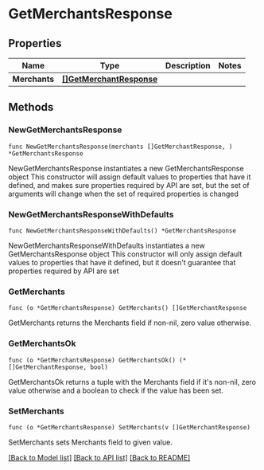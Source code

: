 # GetMerchantsResponse

## Properties

Name | Type | Description | Notes
------------ | ------------- | ------------- | -------------
**Merchants** | [**[]GetMerchantResponse**](GetMerchantResponse.md) |  | 

## Methods

### NewGetMerchantsResponse

`func NewGetMerchantsResponse(merchants []GetMerchantResponse, ) *GetMerchantsResponse`

NewGetMerchantsResponse instantiates a new GetMerchantsResponse object
This constructor will assign default values to properties that have it defined,
and makes sure properties required by API are set, but the set of arguments
will change when the set of required properties is changed

### NewGetMerchantsResponseWithDefaults

`func NewGetMerchantsResponseWithDefaults() *GetMerchantsResponse`

NewGetMerchantsResponseWithDefaults instantiates a new GetMerchantsResponse object
This constructor will only assign default values to properties that have it defined,
but it doesn't guarantee that properties required by API are set

### GetMerchants

`func (o *GetMerchantsResponse) GetMerchants() []GetMerchantResponse`

GetMerchants returns the Merchants field if non-nil, zero value otherwise.

### GetMerchantsOk

`func (o *GetMerchantsResponse) GetMerchantsOk() (*[]GetMerchantResponse, bool)`

GetMerchantsOk returns a tuple with the Merchants field if it's non-nil, zero value otherwise
and a boolean to check if the value has been set.

### SetMerchants

`func (o *GetMerchantsResponse) SetMerchants(v []GetMerchantResponse)`

SetMerchants sets Merchants field to given value.



[[Back to Model list]](../README.md#documentation-for-models) [[Back to API list]](../README.md#documentation-for-api-endpoints) [[Back to README]](../README.md)


